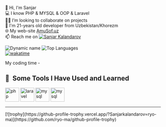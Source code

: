 👋 Hi, I'm Sanjar\
💻 I know PHP & MYSQL & OOP & Laravel \
👨‍💻 I’m looking to collaborate on projects \
💬 I'm 21-years old developer from Uzbekistan/Khorezm \
🌐 My web-site [AmuSof.uz](http://amusoft.uz) \
📫 Reach me on [![Sanjar Kalandarov](https://img.shields.io/badge/SanjarKalandarov-30302f?style=flat&logo=telegram)](https://t.me/backend_phpp) 


![Dynamic name](https://github-readme-stats.vercel.app/api?username=SanjarKalandarov&show_icons=true&theme=radical) 
![Top Languages](https://github-readme-stats.vercel.app/api/top-langs/?username=SanjarKalandarov&layout=compact&theme=radical) \
[![wakatime](https://wakatime.com/badge/user/88ccc10a-612d-4628-b3f2-0ae194b36430.svg)](https://wakatime.com/@88ccc10a-612d-4628-b3f2-0ae194b36430)



My coding time -



<h2> 🚀 &nbsp;Some Tools I Have Used and Learned</h2>
<p align="left">

  <img title="PHP"  src="https://avatars.githubusercontent.com/php" alt="php" width="45" height="45"/>

  <img title="Laravel"  src="https://avatars.githubusercontent.com/Laravel" alt="laravel" width="45" height="45"/>



  

  <img title="MySQL"  src="https://e7.pngegg.com/pngimages/617/252/png-clipart-mysql-workbench-computer-icons-logo-database-server-blue-text.png" alt="mysql"     width="45" height="45"/>
 
  <img title="Git"  src="https://avatars.githubusercontent.com/Git" alt="mysql" width="45" height="45"/>
 
  <hr>
[![trophy](https://github-profile-trophy.vercel.app/?Sanjarkalandarov=ryo-ma)](https://github.com/ryo-ma/github-profile-trophy)


